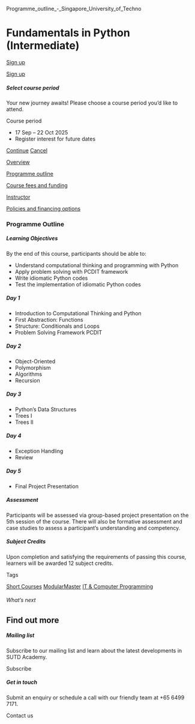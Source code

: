 Programme_outline_-_Singapore_University_of_Techno



Fundamentals in Python (Intermediate)
=====================================

[Sign up](#popup-masthead)

[Sign up](#popup-masthead)

##### Select course period

Your new journey awaits! Please choose a course period you’d like to attend.

Course period

* 17 Sep – 22 Oct 2025
* Register interest for future dates

[Continue](#)
[Cancel](#)

[Overview](/course/programming-fundamentals-in-python/#tabs)

[Programme outline](/course/programming-fundamentals-in-python/programme-outline/#tabs)

[Course fees and funding](/course/programming-fundamentals-in-python/course-fees-and-funding/#tabs)

[Instructor](/course/programming-fundamentals-in-python/instructor/#tabs)

[Policies and financing options](/course/programming-fundamentals-in-python/policies-and-financing-options/#tabs)

### Programme Outline

##### **Learning Objectives**

By the end of this course, participants should be able to:

* Understand computational thinking and programming with Python
* Apply problem solving with PCDIT framework
* Write idiomatic Python codes
* Test the implementation of idiomatic Python codes

##### Day 1

* Introduction to Computational Thinking and Python
* First Abstraction: Functions
* Structure: Conditionals and Loops
* Problem Solving Framework PCDIT

##### Day 2

* Object-Oriented
* Polymorphism
* Algorithms
* Recursion

##### Day 3

* Python’s Data Structures
* Trees I
* Trees II

##### Day 4

* Exception Handling
* Review

##### Day 5

* Final Project Presentation

##### Assessment

Participants will be assessed via group-based project presentation on the 5th session of the course. There will also be formative assessment and case studies to assess a participant’s understanding and competency.

##### **Subject Credits**

Upon completion and satisfying the requirements of passing this course, learners will be awarded 12 subject credits.

Tags

[Short Courses](/admissions/academy/courses-and-modules/?academy-type-course=780)
[ModularMaster](/admissions/academy/courses-and-modules/?academy-type-course=792)
[IT & Computer Programming](/admissions/academy/courses-and-modules/?discipline=929)

###### What’s next

Find out more
-------------

##### Mailing list

Subscribe to our mailing list and learn about the latest developments in SUTD Academy.

Subscribe

##### Get in touch

Submit an enquiry or schedule a call with our friendly team at +65 6499 7171.

Contact us

